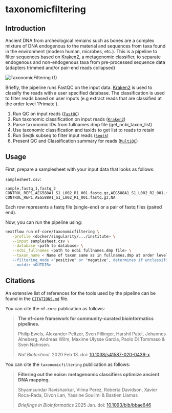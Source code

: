 # taxonomicfiltering

## Introduction

Ancient DNA from archeological remains such as bones are a complex mixture of DNA endogenous to the material and sequences from taxa found in the environment (modern human, microbes, etc.). This is a pipeline to filter sequences based on [Kraken2](https://github.com/DerrickWood/kraken2), a metagenomic classifier, to separate endogenous and non-endogenous taxa from pre-processed sequence data (adapters trimmed and/or pair-end reads collapsed)

![TaxonomicFiltering (1)](https://github.com/user-attachments/assets/72a27a89-abf8-475d-8ca2-5f0994cfb1c1)

Briefly, the pipeline runs FastQC on the input data. [Kraken2](https://github.com/DerrickWood/kraken2) is used to classify the reads with a user specified database. The classification is used to filter reads based on user inputs (e.g extract reads that are classified at the order level 'Primate').

1. Run QC on input reads ([`FastQC`](https://www.bioinformatics.babraham.ac.uk/projects/fastqc/))
3. Run taxonomic classification on input reads ([`Kraken2`](https://github.com/DerrickWood/kraken2))
4. Parse taxonomic IDs from fullnames.dmp file (get_ncbi_taxon_list)
5. Use taxonomic classification and taxids to get list to reads to retain
6. Run Seqtk subseq to filter input reads ([`Seqtk`](https://github.com/lh3/seqtk))
7. Present QC and Classification summary for reads ([`MultiQC`](http://multiqc.info/))

## Usage


First, prepare a samplesheet with your input data that looks as follows:

`samplesheet.csv`:

```csv
sample,fastq_1,fastq_2
CONTROL_REP1,AEG588A1_S1_L002_R1_001.fastq.gz,AEG588A1_S1_L002_R2_001.fastq.gz
CONTROL_REP1,AEG588A1_S1_L002_R1_001.fastq.gz,NA
```

Each row represents a fastq file (single-end) or a pair of fastq files (paired end).

Now, you can run the pipeline using:

```bash
nextflow run nf-core/taxonomicfiltering \
   -profile <docker/singularity/.../institute> \
   --input samplesheet.csv \
   --database <path to database> \
   --ncbi_fullnames <path to ncbi fullnames.dmp file> \
   --taxon_name < Name of taxon same as in fullnames.dmp at order level to filter by, eg. Primates" \
   --filtering_mode <"positive" or "negative", determines if unclassified reads are removed or kept> \
   --outdir <OUTDIR>
```

## Citations

An extensive list of references for the tools used by the pipeline can be found in the [`CITATIONS.md`](CITATIONS.md) file.

You can cite the `nf-core` publication as follows:

> **The nf-core framework for community-curated bioinformatics pipelines.**
>
> Philip Ewels, Alexander Peltzer, Sven Fillinger, Harshil Patel, Johannes Alneberg, Andreas Wilm, Maxime Ulysse Garcia, Paolo Di Tommaso & Sven Nahnsen.
>
> _Nat Biotechnol._ 2020 Feb 13. doi: [10.1038/s41587-020-0439-x](https://dx.doi.org/10.1038/s41587-020-0439-x).

You can cite the `taxonomicfiltering` publication as follows:

> **Filtering out the noise: metagenomic classifiers optimize ancient DNA mapping.**
>
> Shyamsundar Ravishankar, Vilma Perez, Roberta Davidson, Xavier Roca-Rada, Divon Lan, Yassine Souilmi & Bastien Llamas
>
> _Briefings in Bioinformatics_ 2025 Jan. doi: [10.1093/bib/bbae646](https://doi.org/10.1093/bib/bbae646)
